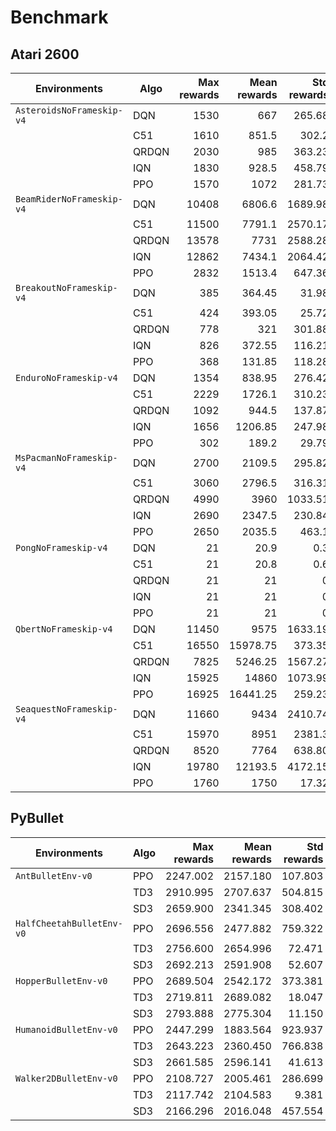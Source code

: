 # Benchmark

## Atari 2600

| Environments              |  Algo | Max rewards | Mean rewards | Std rewards | Train samples | Train seeds | Eval episodes | Eval seed |
|---------------------------|-------|------------:|-------------:|------------:|--------------:|------------:|--------------:|----------:|
| `AsteroidsNoFrameskip-v4` | DQN   |        1530 |          667 |      265.68 |           10M |         1~8 |            20 |         0 |
|                           | C51   |        1610 |        851.5 |       302.2 |           10M |         1~8 |            20 |         0 |
|                           | QRDQN |        2030 |          985 |      363.23 |           10M |         1~8 |            20 |         0 |
|                           | IQN   |        1830 |        928.5 |      458.79 |           10M |         1~8 |            20 |         0 |
|                           | PPO   |        1570 |         1072 |      281.73 |           10M |         1~8 |            20 |         0 |
| `BeamRiderNoFrameskip-v4` | DQN   |       10408 |       6806.6 |     1689.98 |           10M |         1~8 |            20 |         0 |
|                           | C51   |       11500 |       7791.1 |     2570.17 |           10M |         1~8 |            20 |         0 |
|                           | QRDQN |       13578 |         7731 |     2588.28 |           10M |         1~8 |            20 |         0 |
|                           | IQN   |       12862 |       7434.1 |     2064.42 |           10M |         1~8 |            20 |         0 |
|                           | PPO   |        2832 |       1513.4 |      647.36 |           10M |         1~8 |            20 |         0 |
| `BreakoutNoFrameskip-v4`  | DQN   |         385 |       364.45 |       31.98 |           10M |         1~8 |            20 |         0 |
|                           | C51   |         424 |       393.05 |       25.72 |           10M |         1~8 |            20 |         0 |
|                           | QRDQN |         778 |          321 |      301.88 |           10M |         1~8 |            20 |         0 |
|                           | IQN   |         826 |       372.55 |      116.21 |           10M |         1~8 |            20 |         0 |
|                           | PPO   |         368 |       131.85 |      118.28 |           10M |         1~8 |            20 |         0 |
| `EnduroNoFrameskip-v4`    | DQN   |        1354 |       838.95 |      276.42 |           10M |         1~8 |            20 |         0 |
|                           | C51   |        2229 |       1726.1 |      310.23 |           10M |         1~8 |            20 |         0 |
|                           | QRDQN |        1092 |        944.5 |      137.87 |           10M |         1~8 |            20 |         0 |
|                           | IQN   |        1656 |      1206.85 |      247.98 |           10M |         1~8 |            20 |         0 |
|                           | PPO   |         302 |        189.2 |       29.79 |           10M |         1~8 |            20 |         0 |
| `MsPacmanNoFrameskip-v4`  | DQN   |        2700 |       2109.5 |      295.82 |           10M |         1~8 |            20 |         0 |
|                           | C51   |        3060 |       2796.5 |      316.31 |           10M |         1~8 |            20 |         0 |
|                           | QRDQN |        4990 |         3960 |     1033.51 |           10M |         1~8 |            20 |         0 |
|                           | IQN   |        2690 |       2347.5 |      230.84 |           10M |         1~8 |            20 |         0 |
|                           | PPO   |        2650 |       2035.5 |       463.1 |           10M |         1~8 |            20 |         0 |
| `PongNoFrameskip-v4`      | DQN   |          21 |         20.9 |         0.3 |           10M |         1~8 |            20 |         0 |
|                           | C51   |          21 |         20.8 |         0.6 |           10M |         1~8 |            20 |         0 |
|                           | QRDQN |          21 |           21 |           0 |           10M |         1~8 |            20 |         0 |
|                           | IQN   |          21 |           21 |           0 |           10M |         1~8 |            20 |         0 |
|                           | PPO   |          21 |           21 |           0 |           10M |         1~8 |            20 |         0 |
| `QbertNoFrameskip-v4`     | DQN   |       11450 |         9575 |     1633.19 |           10M |         1~8 |            20 |         0 |
|                           | C51   |       16550 |     15978.75 |      373.35 |           10M |         1~8 |            20 |         0 |
|                           | QRDQN |        7825 |      5246.25 |     1567.27 |           10M |         1~8 |            20 |         0 |
|                           | IQN   |       15925 |        14860 |     1073.99 |           10M |         1~8 |            20 |         0 |
|                           | PPO   |       16925 |     16441.25 |      259.23 |           10M |         1~8 |            20 |         0 |
| `SeaquestNoFrameskip-v4`  | DQN   |       11660 |         9434 |     2410.74 |           10M |         1~8 |            20 |         0 |
|                           | C51   |       15970 |         8951 |      2381.3 |           10M |         1~8 |            20 |         0 |
|                           | QRDQN |        8520 |         7764 |      638.80 |           10M |         1~8 |            20 |         0 |
|                           | IQN   |       19780 |      12193.5 |     4172.15 |           10M |         1~8 |            20 |         0 |
|                           | PPO   |        1760 |         1750 |       17.32 |           10M |         1~8 |            20 |         0 |


## PyBullet

| Environments              | Algo | Max rewards | Mean rewards | Std rewards | Train samples | Train seeds | Eval episodes | Eval seed |
|---------------------------|------|------------:|-------------:|------------:|--------------:|------------:|--------------:|----------:|
| `AntBulletEnv-v0`         | PPO  |    2247.002 |     2157.180 |     107.803 |            2M |           1 |            20 |         0 |
|                           | TD3  |    2910.995 |     2707.637 |     504.815 |            1M |           1 |            20 |         0 |
|                           | SD3  |    2659.900 |     2341.345 |     308.402 |            1M |           1 |            20 |         0 |
| `HalfCheetahBulletEnv-v0` | PPO  |    2696.556 |     2477.882 |     759.322 |            2M |           1 |            20 |         0 |
|                           | TD3  |    2756.600 |     2654.996 |      72.471 |            1M |           1 |            20 |         0 |
|                           | SD3  |    2692.213 |     2591.908 |      52.607 |            1M |           1 |            20 |         0 |
| `HopperBulletEnv-v0`      | PPO  |    2689.504 |     2542.172 |     373.381 |            2M |           1 |            20 |         0 |
|                           | TD3  |    2719.811 |     2689.082 |      18.047 |            1M |           1 |            20 |         0 |
|                           | SD3  |    2793.888 |     2775.304 |      11.150 |            1M |           1 |            20 |         0 |
| `HumanoidBulletEnv-v0`    | PPO  |    2447.299 |     1883.564 |     923.937 |            8M |           1 |            20 |         0 |
|                           | TD3  |    2643.223 |     2360.450 |     766.838 |            2M |           1 |            20 |         0 |
|                           | SD3  |    2661.585 |     2596.141 |      41.613 |            2M |           1 |            20 |         0 |
| `Walker2DBulletEnv-v0`    | PPO  |    2108.727 |     2005.461 |     286.699 |            4M |           1 |            20 |         0 |
|                           | TD3  |    2117.742 |     2104.583 |       9.381 |            1M |           1 |            20 |         0 |
|                           | SD3  |    2166.296 |     2016.048 |     457.554 |            1M |           1 |            20 |         0 |